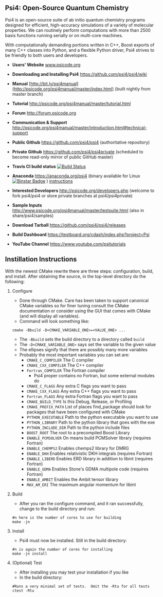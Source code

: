 Psi4: Open-Source Quantum Chemistry
-----------------------------------

Psi4 is an open-source suite of ab initio quantum chemistry programs
designed for efficient, high-accuracy simulations of a variety of
molecular properties. We can routinely perform computations with more
than 2500 basis functions running serially or on multi-core machines.

With computationally demanding portions written in C++, Boost exports
of many C++ classes into Python, and a flexible Python driver, Psi4
strives to be friendly to both users and developers.

* **Users' Website**  www.psicode.org

* **Downloading and Installing Psi4** https://github.com/psi4/psi4/wiki

* **Manual**  [http://bit.ly/psi4manual](http://psicode.org/psi4manual/master/index.html) (built nightly from master branch)

* **Tutorial** http://psicode.org/psi4manual/master/tutorial.html

* **Forum** http://forum.psicode.org

* **Communication & Support** http://psicode.org/psi4manual/master/introduction.html#technical-support

* **Public Github**  https://github.com/psi4/psi4 (authoritative repository)

* **Private Github**  https://github.com/psi4/psi4private (scheduled to become read-only mirror of public GitHub master)

* **Travis CI build status** [![Build Status](https://travis-ci.org/psi4/psi4.svg?branch=master)](https://travis-ci.org/psi4/psi4)

* **Anaconda**  https://anaconda.org/psi4 (binary available for Linux [![Binstar Badge](https://anaconda.org/psi4/psi4/badges/downloads.svg)](https://anaconda.org/psi4/psi4) ) [instructions](http://psicode.org/psi4manual/master/conda.html#quick-installation)

* **Interested Developers**  http://psicode.org/developers.php (welcome to fork psi4/psi4 or store private branches at psi4/psi4private)

* **Sample Inputs**  http://www.psicode.org/psi4manual/master/testsuite.html (also in share/psi4/samples)

* **Download Tarball** https://github.com/psi4/psi4/releases 

* **Build Dashboard** https://testboard.org/cdash/index.php?project=Psi

* **YouTube Channel** https://www.youtube.com/psitutorials

Instillation Instructions
-------------------------

With the newest CMake rewrite there are three steps: configuration, build, and install.  After obtaining the source, in the top-level directory do the following:

1. Configure
   - Done through CMake.  Care has been taken to support canonical CMake variables so for finer tuning consult the CMake documentation or consider using the GUI that comes with CMake (and will display all variables).
   - Command will look something like:
   ~~~{.sh}
   cmake -Bbuild -D<CMAKE_VARIABLE_ONE>=<VALUE_ONE> ...
   ~~~
      - The `-Bbuild` sets the build directory to a directory called `build`
      - The `-D<CMAKE_VARIABLE_ONE>` says set the variable to the given value
      - The ellipses signify that there are possibly many more variables
    - Probably the most important variables you can set are:
       - `CMAKE_C_COMPILER` The C compiler
       - `CMAKE_CXX_COMPILER` The C++ compiler
       - `Fortran_COMPILER` The Fortran compiler 
          - Psi4 proper contains no Fortran, but some external modules do
       - `CMAKE_C_FLAGS` Any extra C flags you want to pass
       - `CMAKE_CXX_FLAGS` Any extra C++ flags you want to pass
       - `Fortran_FLAGS` Any extra Fortran flags you want to pass
       - `CMAKE_BUILD_TYPE` Is this Debug, Release, or Profiling
       - `CMAKE_PREFIX_PATH` List of places find_package should look for packages that have been configured with CMake
       - `PYTHON_EXECUTABLE` Path to the python executable you want to use
       - `PYTHON_LIBRARY` Path to the python library that goes with the exe
       - `PYTHON_INCLUDE_DIR` Path to the python include files
       - `BOOST_ROOT` The root to a precompiled Boost Library
       - `ENABLE_PCMSOLVER` On means build PCMSolver library (requires Fortran)
       - `ENABLE_CHEMPS2`   Enables chemps2 library for DMRG
       - `ENABLE_DKH` Enables relativistic DKH integrals (requires Fortran)
       - `ENABLE_LIBERD` Enables ERD library in addition to libint (requires Fortran)
       - `ENABLE_GDMA` Enables Stone's GDMA multipole code (requires Fortran)
       - `ENABLE_AMBIT` Enables the Ambit tensor library
       - `MAX_AM_ERI` The maximum angular momentum for libint

2.  Build
    - After you ran the configure command, and it ran successfully, change to the build directory and run:
    ~~~{.sh}
    #n here is the number of cores to use for building
    make -jn
    ~~~

3.  Install
    - Psi4 must now be installed.  Still in the build directory:
    ~~~{.sh}
    #n is again the number of cores for installing
    make -jn install
    ~~~

4. (Optional) Test
    - After installing you may test your installation if you like
    - In the build directory:
    ~~~{.sh}
    #Runs a very minimal set of tests.  Omit the -Rtu for all tests
    ctest -Rtu
    ~~~
